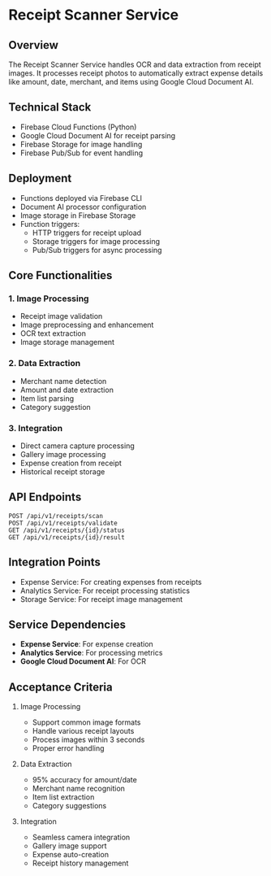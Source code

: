 # Receipt Scanner Service

## Overview
The Receipt Scanner Service handles OCR and data extraction from receipt images. It processes receipt photos to automatically extract expense details like amount, date, merchant, and items using Google Cloud Document AI.

## Technical Stack
- Firebase Cloud Functions (Python)
- Google Cloud Document AI for receipt parsing
- Firebase Storage for image handling
- Firebase Pub/Sub for event handling

## Deployment
- Functions deployed via Firebase CLI
- Document AI processor configuration
- Image storage in Firebase Storage
- Function triggers:
  * HTTP triggers for receipt upload
  * Storage triggers for image processing
  * Pub/Sub triggers for async processing

## Core Functionalities

### 1. Image Processing
- Receipt image validation
- Image preprocessing and enhancement
- OCR text extraction
- Image storage management

### 2. Data Extraction
- Merchant name detection
- Amount and date extraction
- Item list parsing
- Category suggestion

### 3. Integration
- Direct camera capture processing
- Gallery image processing
- Expense creation from receipt
- Historical receipt storage

## API Endpoints
```
POST /api/v1/receipts/scan
POST /api/v1/receipts/validate
GET /api/v1/receipts/{id}/status
GET /api/v1/receipts/{id}/result
```

## Integration Points
- Expense Service: For creating expenses from receipts
- Analytics Service: For receipt processing statistics
- Storage Service: For receipt image management

## Service Dependencies
- **Expense Service**: For expense creation
- **Analytics Service**: For processing metrics
- **Google Cloud Document AI**: For OCR

## Acceptance Criteria
1. Image Processing
   - Support common image formats
   - Handle various receipt layouts
   - Process images within 3 seconds
   - Proper error handling

2. Data Extraction
   - 95% accuracy for amount/date
   - Merchant name recognition
   - Item list extraction
   - Category suggestions

3. Integration
   - Seamless camera integration
   - Gallery image support
   - Expense auto-creation
   - Receipt history management
